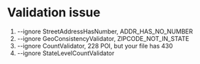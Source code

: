 # Validation issue
1. --ignore StreetAddressHasNumber, ADDR_HAS_NO_NUMBER
2. --ignore GeoConsistencyValidator, ZIPCODE_NOT_IN_STATE
3. --ignore CountValidator, 228 POI, but your file has 430
4. --ignore StateLevelCountValidator